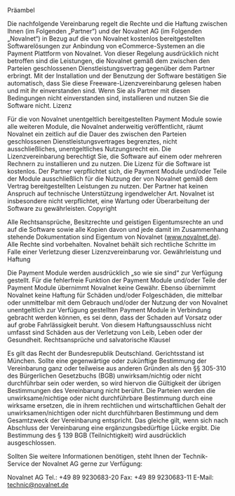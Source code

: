 Präambel

Die nachfolgende Vereinbarung regelt die Rechte und die Haftung zwischen Ihnen (im Folgenden „Partner“) und der Novalnet AG (im Folgenden „Novalnet“) in Bezug auf die von Novalnet kostenlos bereitgestellten Softwarelösungen zur Anbindung von eCommerce-Systemen an die Payment Plattform von Novalnet. Von dieser Regelung ausdrücklich nicht betroffen sind die Leistungen, die Novalnet gemäß dem zwischen den Parteien geschlossenen Dienstleistungsvertrag gegenüber dem Partner erbringt. Mit der Installation und der Benutzung der Software bestätigen Sie automatisch, dass Sie diese Freeware-Lizenzvereinbarung gelesen haben und mit ihr einverstanden sind. Wenn Sie als Partner mit diesen Bedingungen nicht einverstanden sind, installieren und nutzen Sie die Software nicht.
Lizenz

Für die von Novalnet unentgeltlich bereitgestellten Payment Module sowie alle weiteren Module, die Novalnet anderweitig veröffentlicht, räumt Novalnet ein zeitlich auf die Dauer des zwischen den Parteien geschlossenen Dienstleistungsvertrages begrenztes, nicht ausschließliches, unentgeltliches Nutzungsrecht ein. Die Lizenzvereinbarung berechtigt Sie, die Software auf einem oder mehreren Rechnern zu installieren und zu nutzen. Die Lizenz für die Software ist kostenlos. Der Partner verpflichtet sich, die Payment Module und/oder Teile der Module ausschließlich für die Nutzung der von Novalnet gemäß dem Vertrag bereitgestellten Leistungen zu nutzen. Der Partner hat keinen Anspruch auf technische Unterstützung irgendwelcher Art. Novalnet ist insbesondere nicht verpflichtet, eine Wartung oder Überarbeitung der Software zu gewährleisten.
Copyright

Alle Rechtsansprüche, Besitzrechte und geistigen Eigentumsrechte an und auf die Software sowie alle Kopien davon und jede damit im Zusammenhang stehende Dokumentation sind Eigentum von Novalnet (www.novalnet.de). Alle Rechte sind vorbehalten. Novalnet behält sich rechtliche Schritte im Falle einer Verletzung dieser Lizenzvereinbarung vor.
Gewährleistung und Haftung

Die Payment Module werden ausdrücklich „so wie sie sind“ zur Verfügung gestellt. Für die fehlerfreie Funktion der Payment Module und/oder Teile der Payment Module übernimmt Novalnet keine Gewähr. Ebenso übernimmt Novalnet keine Haftung für Schäden und/oder Folgeschäden, die mittelbar oder unmittelbar mit dem Gebrauch und/oder der Nutzung der von Novalnet unentgeltlich zur Verfügung gestellten Payment Module in Verbindung gebracht werden können, es sei denn, dass der Schaden auf Vorsatz oder auf grobe Fahrlässigkeit beruht. Von diesem Haftungsausschluss nicht umfasst sind Schäden aus der Verletzung von Leib, Leben oder der Gesundheit.
Rechtsansprüche und salvatorische Klausel

Es gilt das Recht der Bundesrepublik Deutschland. Gerichtsstand ist München. Sollte eine gegenwärtige oder zukünftige Bestimmung der Vereinbarung ganz oder teilweise aus anderen Gründen als den §§ 305-310 des Bürgerlichen Gesetzbuchs (BGB) unwirksam/nichtig oder nicht durchführbar sein oder werden, so wird hiervon die Gültigkeit der übrigen Bestimmungen des Vereinbarung nicht berührt. Die Parteien werden die unwirksame/nichtige oder nicht durchführbare Bestimmung durch eine wirksame ersetzen, die in ihrem rechtlichen und wirtschaftlichen Gehalt der unwirksamen/nichtigen oder nicht durchführbaren Bestimmung und dem Gesamtzweck der Vereinbarung entspricht. Das gleiche gilt, wenn sich nach Abschluss der Vereinbarung eine ergänzungsbedürftige Lücke ergibt. Die Bestimmung des § 139 BGB (Teilnichtigkeit) wird ausdrücklich ausgeschlossen.

Sollten Sie weitere Informationen benötigen, steht Ihnen der Technik-Service der Novalnet AG gerne zur Verfügung:

Novalnet AG
Tel.: +49 89 9230683-20
Fax: +49 89 9230683-11
E-Mail: technic@novalnet.de
